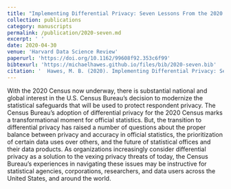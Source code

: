 ```yaml
---
title: "Implementing Differential Privacy: Seven Lessons From the 2020 United States Census"
collection: publications
category: manuscripts
permalink: /publication/2020-seven.md
excerpt: ' '
date: 2020-04-30
venue: 'Harvard Data Science Review'
paperurl: 'https://doi.org/10.1162/99608f92.353c6f99'
bibtexurl: 'https://michaelhawes.github.io/files/bib/2020-seven.bib'
citation: '  Hawes, M. B. (2020). Implementing Differential Privacy: Seven Lessons From the 2020 United States Census. Harvard Data Science Review, 2(2). https://doi.org/10.1162/99608f92.353c6f99'
---
```

With the 2020 Census now underway, there is substantial national and global interest in the U.S. Census Bureau’s decision to modernize the statistical safeguards that will be used to protect respondent privacy. The Census Bureau’s adoption of differential privacy for the 2020 Census marks a transformational moment for official statistics. But, the transition to differential privacy has raised a number of questions about the proper balance between privacy and accuracy in official statistics, the prioritization of certain data uses over others, and the future of statistical offices and their data products. As organizations increasingly consider differential privacy as a solution to the vexing privacy threats of today, the Census Bureau’s experiences in navigating these issues may be instructive for statistical agencies, corporations, researchers, and data users across the United States, and around the world.
